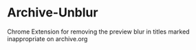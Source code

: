 # Archive-Unblur
Chrome Extension for removing the preview blur in titles marked inappropriate on archive.org
